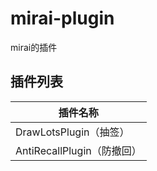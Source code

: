 # mirai-plugin
mirai的插件

## 插件列表

| 插件名称                   | 
| -------------------------- | 
| DrawLotsPlugin（抽签）     | 
| AntiRecallPlugin（防撤回） | 

